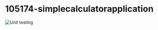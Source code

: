 # 105174-simplecalculatorapplication
![Unit testing](https://github.com/Thanu-kv/105174-simplecalculatorapplication/workflows/Unit%20testing/badge.svg)
